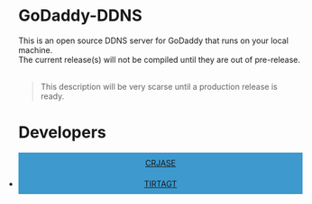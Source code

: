 # GoDaddy-DDNS
This is an open source DDNS server for GoDaddy that runs on your local machine.
<br>
The current release(s) will not be compiled until they are out of pre-release.
<br><br>   
>This description will be very scarse until a production release is ready.


# Developers

<ul style="padding-left: 0px; background-color: #3D99CE;text-align: center;">
  <li style="display: inline-block; padding: 10px 20px;"><a href="https://github.com/crjase">CRJASE</a></li>
  <li><a style="display: inline-block; padding: 10px 20px;" href="https://github.com/TIRTAGT">TIRTAGT</a></li>
</ul>
